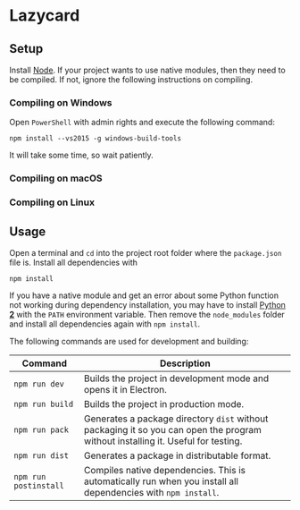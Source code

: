 # Lazycard

## Setup

Install [Node](https://nodejs.org/en/). If your project wants to use native modules, then they need to be compiled. If not, ignore the following instructions on compiling.

### Compiling on Windows

Open `PowerShell` with admin rights and execute the following command:

```
npm install --vs2015 -g windows-build-tools
```

It will take some time, so wait patiently.

### Compiling on macOS

### Compiling on Linux

## Usage

Open a terminal and `cd` into the project root folder where the `package.json` file is. Install all dependencies with

```
npm install
```

If you have a native module and get an error about some Python function not working during dependency installation, you may have to install [Python **2**](https://www.python.org/downloads/) with the `PATH` environment variable. Then remove the `node_modules` folder and install all dependencies again with `npm install`.

The following commands are used for development and building:

| Command               | Description                                                                                                                      |
| --------------------- | -------------------------------------------------------------------------------------------------------------------------------- |
| `npm run dev`         | Builds the project in development mode and opens it in Electron.                                                                 |
| `npm run build`       | Builds the project in production mode.                                                                                           |
| `npm run pack`        | Generates a package directory `dist` without packaging it so you can open the program without installing it. Useful for testing. |
| `npm run dist`        | Generates a package in distributable format.                                                                                     |
| `npm run postinstall` | Compiles native dependencies. This is automatically run when you install all dependencies with `npm install`.                    |
